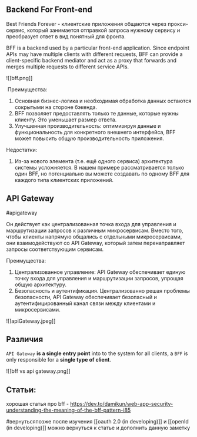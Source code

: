 ## Backend For Front-end
Best Friends Forever - клиентские приложения общаются через прокси-сервис, который занимается отправкой запроса нужному сервису и преобразует ответ в вид понятный для фронта.

BFF is a backend used by a particular front-end application. Since endpoint APIs may have multiple clients with different requests, BFF can provide a client-specific backend mediator and act as a proxy that forwards and merges multiple requests to different service APIs.

![[bff.png]]

 Преимущества:  
1. Основная бизнес-логика и необходимая обработка данных остаются сокрытыми на стороне бэкенда.
2. BFF позволяет предоставлять только те данные, которые нужны клиенту. Это уменьшает размер ответа.
3. Улучшенная производительность: оптимизируя данные и функциональность для конкретного внешнего интерфейса, BFF может повысить общую производительность приложения.

Недостатки:  
1. Из-за нового элемента (т.е. ещё одного сервиса) архитектура системы усложняется. В нашем примере рассматривается только один BFF, но потенциально вы можете создавать по одному BFF для каждого типа клиентских приложений.

## API Gateway
#apigateway

Он действует как централизованная точка входа для управления и маршрутизации запросов к различным микросервисам. Вместо того, чтобы клиенты напрямую общались с отдельными микросервисами, они взаимодействуют со API Gateway, который затем перенаправляет запросы соответствующим сервисам.

Преимущества:
1. Централизованное управление: API Gateway обеспечивает единую точку входа для управления и маршрутизации запросов, упрощая общую архитектуру.
2. Безопасность и аутентификация. Централизованно решая проблемы безопасности, API Gateway обеспечивает безопасный и аутентифицированный канал связи между клиентами и микросервисами.

![[apiGateway.jpeg]]

## Различия

`API Gateway` **is a single entry point** into to the system for all clients, a `BFF` is only responsible for a **single type of client**.

![[bff vs api gateway.png]]

## Статьи:
хорошая статья про bff - https://dev.to/damikun/web-app-security-understanding-the-meaning-of-the-bff-pattern-i85

#вернутьсяпозже
после изучения [[oauth 2.0 (in developing)]] и [[openId (in developing)]] можно вернуться к статье и дополнить данную заметку

